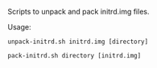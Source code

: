 Scripts to unpack and pack initrd.img files.

Usage:

```unpack-initrd.sh initrd.img [directory]```

```pack-initrd.sh directory [initrd.img]```
